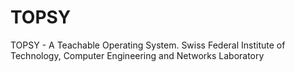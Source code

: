 # TOPSY
TOPSY - A Teachable Operating System. Swiss Federal Institute of Technology, Computer Engineering and Networks Laboratory
